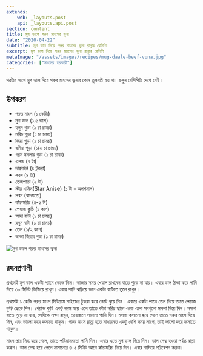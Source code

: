 ```yaml
---
extends:
    web: _layouts.post
    api: _layouts.api.post
section: content
title: মুগ ডালে গরুর মাংসের ভুনা
date: "2020-04-22"
subtitle: মুগ ডাল দিয়ে গরুর মাংসের ভুনা রান্নার রেসিপি
excerpt: মুগ ডাল দিয়ে গরুর মাংসের ভুনা রান্নার রেসিপি
metaImage: "/assets/images/recipes/mug-daale-beef-vuna.jpg"
categories: ["মাংসের তরকারী"]
---
```


পরটার সাথে মুগ ডাল দিয়ে গরুর মাংসের ভুনার কোন তুলনাই হয় না। চলুন রেসিপিটা দেখে নেই।

## উপকরণ

- গরুর মাংস (১ কেজি)
- মুগ ডাল (১.৫ কাপ)
- হলুদ গুড়া (১ চা চামচ)
- মরিচ গুড়া (১ চা চামচ)
- জিরা গুড়া (১ চা চামচ)
- ধনিয়া গুড়া (১/২ চা চামচ)
- গরম মসলার গুড়া (১ চা চামচ)
- এলাচ (৪ টা)
- দারুচিনি (৪ টুকরা)
- লবঙ্গ (৪ টা)
- তেজপাতা (২ টা)
- স্টার এনিস(Star Anise) (১ টা - অপশনাল)
- লবন (স্বাদমতো)
- কাঁচামরিচ (৪-৫ টা)
- পেয়াজ কুচি (১ কাপ)
- আদা বাটা (১ চা চামচ)
- রসুন বাটা (১ চা চামচ)
- তেল (১/২ কাপ)
- ভাজা জিরার গুড়া (১ চা চামচ)

![মুগ ডালে গরুর মাংসের ভুনা](/assets/images/recipes/mug-daale-beef-vuna.jpg)

## রন্ধনপ্রণালী

প্রথমেই মুগ ডাল একটা প্যানে ভেজে নিন। ভাজার সময় খেয়াল রাখবেন যাতে পুড়ে না যায়। এবার ডাল ঠান্ডা করে
পানি দিয়ে ৩০ মিনিট ভিজিয়ে রাখুন। এবার পানি ঝড়িয়ে ডাল একটা বাটিতে তুলে রাখুন।

প্রথমেই ১ কেজি গরুর মাংস মিডিয়াম সাইজের টুকরা করে কেটে ধুয়ে নিন। এবারে একটা পাত্রে তেল দিয়ে তাতে
পেয়াজ কুচি ছেড়ে দিন। পেয়াজ কুচি একটু নরম হয়ে এলে তাতে কাঁচা মরিচ ছাড়া একে একে সবগুলো মসলা দিয়ে
দিন। মসলা যাতে পুড়ে না যায়, সেদিকে লক্ষ্য রাখুন, প্রয়োজনে সামান্য পানি দিন। মসলা কসানো হয়ে গেলে তাতে
গরুর মাংস দিয়ে দিন, এবং ভালো করে কসাতে থাকুন। গরুর মাংস রান্না হতে সাধারনত একটু বেশি সময় লাগে,
তাই ভালো করে কসাতে থাকুন।

মাংস প্রায় সিদ্ধ হয়ে গেলে, তাতে পরিমানমতো পানি দিন। এবার এতে মুগ ডাল দিয়ে দিন। ডাল সেদ্ধ হওয়া পর্যন্ত
রান্না করুন। ডাল সেদ্ধ হয়ে গেলে নামানোর ৪-৫ মিনিট আগে কাঁচামরিচ দিয়ে দিন। এবার নামিয়ে পরিবেশন করুন।
